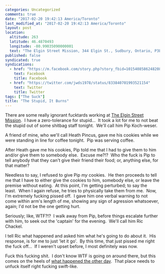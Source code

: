 ```yaml
---
categories: Uncategorized
comments: true
date: "2017-02-20 19:42:13 America/Toronto"
last_modified_at: "2017-02-20 19:42:13 America/Toronto"
layout: post
location:
  altitude: 263
  latitude: 46.4870493
  longitude: -80.99035090000001
  text: "The Elgin Street Mission, 344 Elgin St., Sudbury, Ontario, P3E 3N9, Canada"
published: false
syndicated: true
syndications:
  - href: "https://m.facebook.com/story.php?story_fbid=10154085862482084&id=719142083"
    text: Facebook
    title: Facebook
  - href: "https://twitter.com/jwds1978/status/833840701993521154"
    text: Twitter
    title: Twitter
tags: ["The Suck"]
title: "The Stupid, It Burns"
---
```


There are some really ignorant fucktards working at
<a href="http://www.themission.ca" target="_blank" title="The Elgin Street Mission">The Elgin Street Mission</a>.&nbsp; I have a zero-tolerance for
stupid&hellip;&nbsp; It took a lot for me to not beat the stupid out of some shitbag staff tonight.&nbsp; We'll call him Pip Koch-weser.

A friend of mine, who we'll call Heath Pincus, gave me his cookies while we were standing in line for coffee tonight.&nbsp; Pip was serving coffee.

After Heath gave me his cookies, Pip told me that I had to give them to him and/or give them to somebody else.&nbsp; Excuse me?!?&nbsp; Who the fuck is Pip
to tell anybody that they can't give their friend their food; or, anything else, for that matter?

Needless to say, I refused to give Pip *my* cookies.&nbsp; He then proceeds to tell me that I have to either give the cookies to him, somebody else, or
leave the premise without eating.&nbsp; At this point, I'm getting perturbed; to say the least.&nbsp; When I again refuse, he tries to physically take them
from me.&nbsp; Now, I'm extremely fucking pissed off.&nbsp; I gave him one verbal warning to not come within arm's length of me, showing any sign of
agression whatsoever, again; I'd not be the one getting hurt.

Seriously; like, WTF?!?&nbsp; I walk away from Pip, before things escalate further with him, to seek out the 'captain' for the evening.&nbsp; We'll call him
Ric Chackel.

I tell Ric what happened and asked him what he's going to do about it.&nbsp; His response, is for me to just 'let it go'.&nbsp; By this time, that just
pissed me right the fuck off&hellip;&nbsp; If I weren't upset before, I most definitely was now.

Fuck this fucking shit.&nbsp; I don't know WTF is going on around there, but this comes on the heels of
<a href="{{ site.url }}/blog/2017/02/16/accessibility-at-the-elgin-street-mission" rel="me" title="Accessibility at The Elgin Street Mission">what happened
the other day</a>.&nbsp; That place needs to unfuck itself right fucking swift-like.
